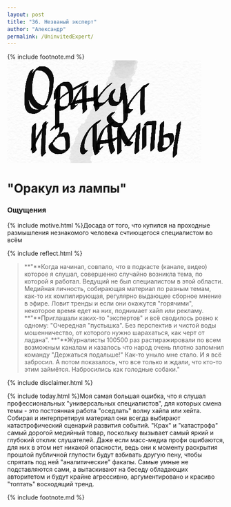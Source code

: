 ```yaml
---
layout: post
title: "36. Незваный эксперт"
author: "Александр"
permalink: /UninvitedExpert/
---
```

{% include footnote.md %}
!["Слушал пророчества на публику"](/_img/36.jpg)
# "Оракул из лампы"

### Ощущения
{% include motive.html %}Досада от того, что купился на проходные размышления незнакомого человека счтиющегося специалистом во всём

{% include reflect.html %}
>**"**Когда начинал, совпало, что в подкасте (канале, видео) которое я слушал, совершенно случайно возникла тема, по которой я работал. Ведущий не был специалистом в этой области. Медийная личность, собирающая материал по разным темам, как-то их компилирующая, регулярно выдающее сборное мнение в эфире. Ловит тренды и если они окажутся "горячими", некоторое время едет на них, поднимает  хайп или рекламу. 
>**"**Приглашали каких-то "экспертов" и всё сводилось ровно к одному: "Очередная "пустышка". Без перспектив и чистой воды мошенничество, от которого нужно шарахаться, как черт от ладана". 
>**"**Журналисты 100500 раз растиражировали по всем возможным каналам и казалось  что народ очень плотно запомнил команду "Держаться подальше!" Как-то уныло мне стало. И я всё забросил. А потом показалось, что все только и ждали, что кто-то этим займётся. Набросились как голодные собаки." 

{% include disclaimer.html %}

{% include today.html %}Моя самая большая ошибка, что я слушал профессиональных "универсальных специалистов", для которых смена темы - это постоянная работа "оседлать" волну хайпа или хейта. Собирая и интерпретируя материал они всегда выбирают катастрофический сценарий развития событий. "Крах" и "катастрофа" самый дорогой медийный товар, поскольку вызывает самый яркий и глубокий отклик слушателей. Даже если масс-медиа профи ошибаются, для них в этом нет никакой опасности, ведь они к моменту раскрытия прошлой публичной глупости будут взбивать другую пену, чтобы спрятать под ней "аналитические" факапы. Самые умные не подставляются сами, а вытаскивают на беседу обладающих авторитетом и будут крайне агрессивно, аргументировано и красиво "топтать" восходящий тренд.

{% include footnote.md %}
